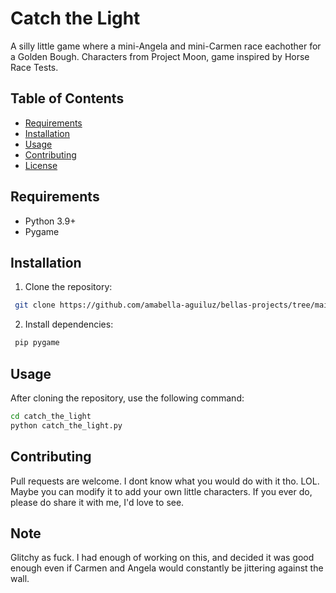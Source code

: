 # Catch the Light
A silly little game where a mini-Angela and mini-Carmen race eachother for a Golden Bough. Characters from Project Moon, game inspired by Horse Race Tests.

## Table of Contents
- [Requirements](#requirements)
- [Installation](#installation)
- [Usage](#usage)
- [Contributing](#contributing)
- [License](#license)

## Requirements
- Python 3.9+
- Pygame


## Installation
1. Clone the repository:
```bash
 git clone https://github.com/amabella-aguiluz/bellas-projects/tree/main/python/pygame/catch_the_light
```

2. Install dependencies:
```bash
 pip pygame
 ```

## Usage
After cloning the repository, use the following command:
```bash
cd catch_the_light
python catch_the_light.py
```

## Contributing

Pull requests are welcome. I dont know what you would do with it tho. LOL. Maybe you can modify it to add your own little characters. If you ever do, please do share it with me, I'd love to see.


## Note

Glitchy as fuck. I had enough of working on this, and decided it was good enough even if Carmen and Angela would constantly be jittering against the wall.